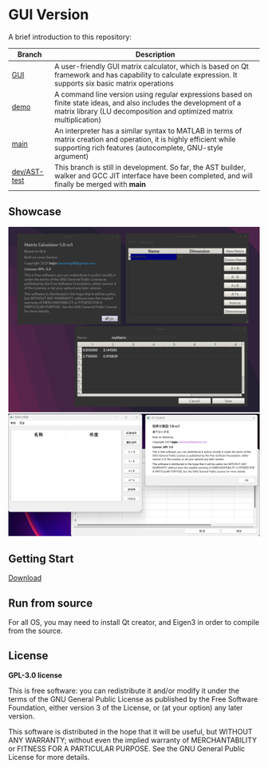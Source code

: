 # GUI Version

A brief introduction to this repository:

| Branch                                                                       | Description                                                                                                                                                                       |
|------------------------------------------------------------------------------|-----------------------------------------------------------------------------------------------------------------------------------------------------------------------------------|
| [GUI](https://github.com/bajzc/Matrix_calculator/tree/GUI)                   | A user-friendly GUI matrix calculator, which is based on Qt framework and has capability to calculate expression. It supports six basic matrix operations                         |
| [demo](https://github.com/bajzc/Matrix_calculator/tree/demo)                 | A command line version using regular expressions based on finite state ideas, and also includes the development of a matrix library (LU decomposition and optimized matrix multiplication)                            |
| [main](https://github.com/bajzc/Matrix_calculator/tree/main)                 | An interpreter has a similar syntax to MATLAB in terms of matrix creation and operation, it is highly efficient while supporting rich features (autocomplete, GNU-style argument) |
| [dev/AST-test](https://github.com/bajzc/Matrix_calculator/tree/dev/AST-test) | This branch is still in development. So far, the AST builder, walker and GCC JIT interface have been completed, and will finally be merged with **main**              |

## Showcase

![OnLinux](./doc/OnLinux.png)
![OnWindows](./doc/OnWindows.png)

## Getting Start

[Download](https://github.com/bajzc/Matrix_calculator/releases)

## Run from source

For all OS, you may need to install Qt creator, and Eigen3 in order to compile from the source.

## License

**GPL-3.0 license**

This is free software: you can redistribute it and/or modify it under the terms of the GNU General Public License as published by the Free Software Foundation, either version 3 of the License, or (at your option) any later version.

This software is distributed in the hope that it will be useful, but WITHOUT ANY WARRANTY; without even the implied warranty of MERCHANTABILITY or FITNESS FOR A PARTICULAR PURPOSE.  See the GNU General Public License for more details.
